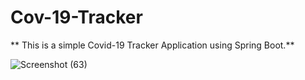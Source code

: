 # Cov-19-Tracker
** This is a simple Covid-19 Tracker Application using Spring Boot.**


![Screenshot (63)](https://user-images.githubusercontent.com/81972382/187139405-46e5dac4-6b7c-44ce-ae19-88af05423753.png)
